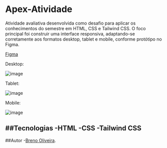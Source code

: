 # Apex-Atividade
Atividade avaliativa desenvolvida como desafio para aplicar os conhecimentos do semestre em HTML, CSS e Tailwind CSS.
O foco principal foi construir uma interface responsiva, adaptando-se corretamente aos formatos desktop, tablet e mobile, conforme protótipo no Figma.

[Figma](<https://www.figma.com/design/gzYogPq7664LJAlM5q9zUf/LIMA-ATIVIDADE-APEX--Copy-?t=5V3J7H7EULPMvuuQ-1>)

Desktop:

![image](https://github.com/user-attachments/assets/ef32efbe-a925-4ab0-a001-fe84e74b6741)

Tablet:

![image](https://github.com/user-attachments/assets/fc8c4e77-75de-4f71-988a-ca983ed538c6)

Mobile:

![image](https://github.com/user-attachments/assets/fe036d96-5472-4288-9fbf-ef4c194663d8)

##Tecnologias
-HTML
-CSS
-Tailwind CSS
---
##Autor
-[Breno Oliveira](https://www.linkedin.com/in/breno-oliveira-assis-reis-203010351/).

